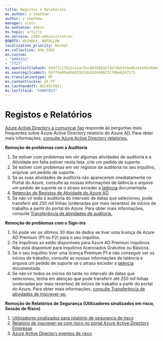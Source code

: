 ```yaml
---
title: Registos e Relatórios
ms.author: v-jmathew
author: v-jmathew
manager: scotv
ms.audience: Admin
ms.topic: article
ms.service: o365-administration
ROBOTS: NOINDEX, NOFOLLOW
localization_priority: Normal
ms.collection: Adm_O365
ms.custom:
- "9004331"
- "7727"
ms.openlocfilehash: 03d77c17622a1aac5ecb035bb5b73efdbbfe5e6b141e6b266eef8783f612c8b2
ms.sourcegitcommit: b5f7da89a650d2915dc652449623c78be6247175
ms.translationtype: MT
ms.contentlocale: pt-PT
ms.lasthandoff: 08/05/2021
ms.locfileid: "54067023"
---
```

# <a name="logs-and-reporting"></a>Registos e Relatórios

[Azure Active Directory a comunicar faq](https://docs.microsoft.com/azure/active-directory/active-directory-reporting-faq) responde às perguntas mais frequentes sobre Azure Active Directory relatório do Azure AD. Para obter mais informações, [consulte Azure Active Directory relatórios.](https://docs.microsoft.com/azure/active-directory/reports-monitoring/overview-reports)

**Remoção de problemas com a Auditoria**

1. Se estiver com problemas em ver algumas atividades de auditoria e a Atividade em falta estiver nesta lista [,](https://docs.microsoft.com/azure/active-directory/reports-monitoring/reference-audit-activities)crie um pedido de suporte.
2. Se estiver com problemas em ver registos de auditoria no seu inquilino, arquivar um pedido de suporte.
3. Se as suas atividades de auditoria não aparecerem imediatamente no Portal do Azure, consulte as nossas informações de latência e arquive um pedido de suporte se o atraso exceder a [latência](https://docs.microsoft.com/azure/active-directory/reports-monitoring/reference-reports-latencies) documentada.
4. [Retenção de Registos de Atividade do Azure AD](https://docs.microsoft.com/azure/active-directory/reports-monitoring/reference-reports-data-retention)
5. Se não vir toda a auditoria do intervalo de datas que selecionou, pode transferir até 250 mil linhas (ordenadas por mais recentes) de inícios de trabalho a partir do portal do Azure. Para obter mais informações, consulte [Transferência de atividades de auditoria.](https://docs.microsoft.com/azure/active-directory/reports-monitoring/quickstart-download-audit-report)

**Remoção de problemas com o Sign-ins**

1. Só pode ver os últimos 30 dias de dados se tiver uma licença de Azure AD Premium (P1 ou P2) para o seu inquilino.
2. Os inquilinos só estão disponíveis para Azure AD Premium inquilinos. Não está disponível para inquilinos licenciados Gratuitos ou Básicos.
3. Se o seu inquilino tiver uma licença Premium P1 e não conseguir ver os inícios de trabalho, consulte as nossas informações de latência e arquiva um pedido de suporte se o atraso exceder a [latência](https://docs.microsoft.com/azure/active-directory/reports-monitoring/reference-reports-latencies) documentada.
4. Se não vir todos os inícios de tarde no intervalo de datas que selecionou, tenha em atenção que pode transferir até 250 mil linhas (ordenadas por mais recentes) de inícios de trabalho a partir do portal do Azure. Para obter mais informações, [consulte Transferência de atividades de inscrever-se.](https://docs.microsoft.com/azure/active-directory/reports-monitoring/concept-sign-ins#download-sign-in-activities)

**Remoção de Relatórios de Segurança (Utilizadores sinalizados em risco, Sessão de Risco)**

1. [Utilizadores sinalizados para relatório de segurança de risco](https://docs.microsoft.com/azure/active-directory/reports-monitoring/concept-user-at-risk)
2. [Relatório de inscrever-se com risco no portal Azure Active Directory Empresas](https://docs.microsoft.com/azure/active-directory/reports-monitoring/concept-risky-sign-ins)
3. [Azure Active Directory eventos de risco](https://docs.microsoft.com/azure/active-directory/reports-monitoring/concept-risk-events)
